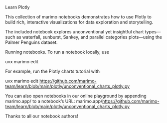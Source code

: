 Learn Plotly

This collection of marimo notebooks demonstrates how to use Plotly to build rich, interactive visualizations for data exploration and storytelling.

The included notebook explores unconventional yet insightful chart types—such as waterfall, sunburst, Sankey, and parallel categories plots—using the Palmer Penguins dataset.

Running notebooks. To run a notebook locally, use

uvx marimo edit <URL>

For example, run the Plotly charts tutorial with

uvx marimo edit https://github.com/marimo-team/learn/blob/main/plotly/unconventional_charts_plotly.py

You can also open notebooks in our online playground by appending marimo.app/ to a notebook’s URL: marimo.app/https://github.com/marimo-team/learn/blob/main/plotly/unconventional_charts_plotly.py

Thanks to all our notebook authors!

